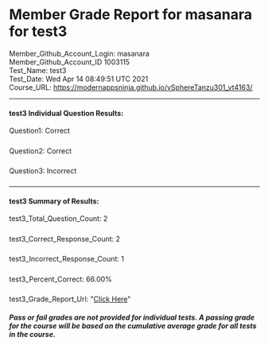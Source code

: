 # Member Grade Report for masanara for test3  
   
Member_Github_Account_Login: masanara  
Member_Github_Account_ID 1003115  
Test_Name: test3  
Test_Date: Wed Apr 14 08:49:51 UTC 2021  
Course_URL: https://modernappsninja.github.io/vSphereTanzu301_vt4163/  
   
---  
#### test3 Individual Question Results:  
Question1: Correct  
#####  
Question2: Correct  
#####  
Question3: Incorrect  
#####  
---  
#### test3 Summary of Results:  
test3_Total_Question_Count: 2  
#####  
test3_Correct_Response_Count: 2  
#####  
test3_Incorrect_Response_Count: 1  
#####  
test3_Percent_Correct: 66.00%  
#####  
test3_Grade_Report_Url: "[Click Here](https://github.com/modernappsninjas/masanara/blob/main/static/userdata/courses/vSphereTanzu301_vt4163/grade_report.pr190.test3.md)"
##### Pass or fail grades are not provided for individual tests. A passing grade for the course will be based on the cumulative average grade for all tests in the course.  
